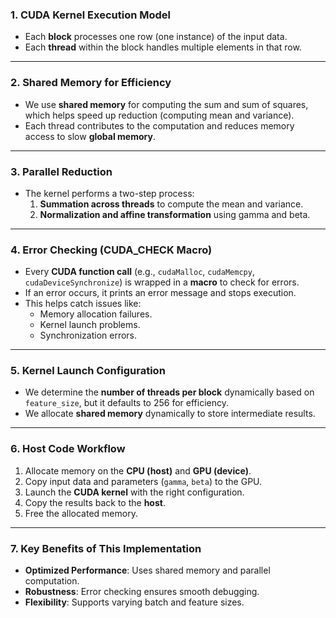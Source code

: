 
### **1. CUDA Kernel Execution Model**
- Each **block** processes one row (one instance) of the input data.
- Each **thread** within the block handles multiple elements in that row.

---

### **2. Shared Memory for Efficiency**
- We use **shared memory** for computing the sum and sum of squares, which helps speed up reduction (computing mean and variance).
- Each thread contributes to the computation and reduces memory access to slow **global memory**.

---

### **3. Parallel Reduction**
- The kernel performs a two-step process:
  1. **Summation across threads** to compute the mean and variance.
  2. **Normalization and affine transformation** using gamma and beta.

---

### **4. Error Checking (CUDA_CHECK Macro)**
- Every **CUDA function call** (e.g., `cudaMalloc`, `cudaMemcpy`, `cudaDeviceSynchronize`) is wrapped in a **macro** to check for errors.
- If an error occurs, it prints an error message and stops execution.
- This helps catch issues like:
  - Memory allocation failures.
  - Kernel launch problems.
  - Synchronization errors.

---

### **5. Kernel Launch Configuration**
- We determine the **number of threads per block** dynamically based on `feature_size`, but it defaults to 256 for efficiency.
- We allocate **shared memory** dynamically to store intermediate results.

---

### **6. Host Code Workflow**
1. Allocate memory on the **CPU (host)** and **GPU (device)**.
2. Copy input data and parameters (`gamma`, `beta`) to the GPU.
3. Launch the **CUDA kernel** with the right configuration.
4. Copy the results back to the **host**.
5. Free the allocated memory.

---

### **7. Key Benefits of This Implementation**
- **Optimized Performance**: Uses shared memory and parallel computation.
- **Robustness**: Error checking ensures smooth debugging.
- **Flexibility**: Supports varying batch and feature sizes.


